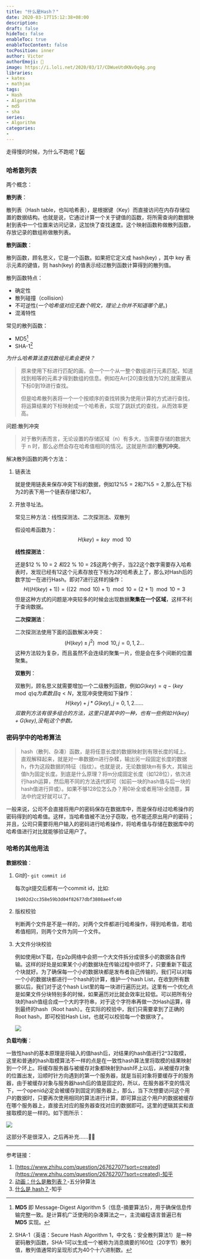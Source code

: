 ```yaml
---
title: "什么是Hash？"
date: 2020-03-17T15:12:38+08:00
description:
draft: false
hideToc: false
enableToc: true
enableTocContent: false
tocPosition: inner
author: Victor
authorEmoji: 👻
image: https://i.loli.net/2020/03/17/CDWueUtdKNvOq4g.png
libraries:
- katex
- mathjax
tags:
- Hash
- Algorithm
- md5
- sha
series:
- Algorithm
categories:
-
---
```






走得慢的时候，为什么不跑呢？:hash:

<!--more-->

### 哈希散列表

两个概念：

**散列表**：

散列表（Hash table，也叫哈希表），是根据键（Key）而直接访问在内存存储位置的数据结构。也就是说，它通过计算一个关于键值的函数，将所需查询的数据映射到表中一个位置来访问记录，这加快了查找速度。这个映射函数称做散列函数，存放记录的数组称做散列表。

**散列函数**：

散列函数，顾名思义，它是一个函数。如果把它定义成 hash(key) ，其中 key 表示元素的键值，则 hash(key) 的值表示经过散列函数计算得到的散列值。

散列函数特点：

* 确定性
* 散列碰撞（collision）
* 不可逆性(*一个哈希值对应无数个明文，理论上你并不知道哪个是*。)
* 混淆特性

常见的散列函数：

* MD5[^②]
* SHA-1[^③]

*为什么哈希算法查找数组元素会更快？*

> 原来使用下标进行匹配的画，会一个一个从一整个数组进行元素匹配，知道找到相等的元素才得到数组的信息。例如在Arr[20]查找值为12的,就需要从下标0到19进行查找。
>
> 但是哈希散列表将一个一个按顺序的查找转换为使用计算的方式进行查找，将运算结果的下标映射成一个哈希表，实现了跳跃式的查找，从而效率更高。

问题:散列冲突

> 对于散列表而言，无论设置的存储区域（n）有多大，当需要存储的数据大于 n 时，那么必然会存在哈希值相同的情况。这就是所谓的**散列冲突**。



解决散列函数的两个方法：

1. 链表法

   就是使用链表来保存冲突下标的数据，例如$12 \% 5 = 2$和$7 \% 5 = 2$,那么在下标为2的表下用一个链表存储12和7。

2. 开放寻址法。

   常见三种方法：线性探测法、二次探测法、双散列

   假设哈希函数为：
   $$
   H(key) = key \mod10
   $$
   

   **线性探测法**：

   还是$12 \% 10 = 2 $和$22 \% 10 = 2$这两个例子，当22这个数字需要存入哈希表时，发现已经有12这个元素存放在下标为2的哈希表上了，那么对Hash后的数字加一在进行Hash。即对7进行这样的操作：
   $$
   H((H(key)+1)) = ((22 \mod 10) + 1) \mod 10 = (2 + 1) \mod 10 = 3
   $$
   但是这种方式的问题是冲突较多的时候会出现数据**聚集在一个区域**，这样不利于查询数据。

   **二次探测法**：

   二次探测法使用下面的函数解决冲突：
   $$
   (H(key) \pm j^2) \mod 10,j = 0,1,2...
   $$
   这种方法较为复杂，而且虽然不会连续的聚集一片，但是会在多个间断的位置聚集。

   **双散列**：

   双散列，顾名思义就需要增加一个二级散列函数，例如$G(key) = q - (key \mod q)  q为素数且q<N$，发现冲突使用如下操作：
   $$
   H(key) + j * G(key),j = 0,1,2......
   $$
   *双散列方法有很多组合的方法，这里只是其中的一种，也有一些例如:$H(key) + G(key)$,没有j这个参数。*

### 密码学中的哈希算法

> hash（散列、杂凑）函数，是将任意长度的数据映射到有限长度的域上。直观解释起来，就是对一串数据m进行杂糅，输出另一段固定长度的数据h，作为这段数据的特征（指纹）。也就是说，无论数据块m有多大，其输出值h为固定长度。到底是什么原理？将m分成固定长度（如128位），依次进行hash运算，然后用不同的方法迭代即可（如前一块的hash值与后一块的hash值进行异或）。如果不够128位怎么办？用0补全或者用1补全随意，算法中约定好就可以了。
>

一般来说，公司不会直接将用户的密码保存在数据库中，而是保存经过哈希操作的密码得到的哈希值。这样，当哈希值被不法分子窃取，也不能还原出用户的密码；并且，公司只需要将用户输入的密码进行哈希操作，将哈希值与存储在数据库中的哈希值进行对比就能够验证用户了。



### 哈希的其他用法



**数据校验**：

1. Git的\- `git commit id`

   每次git提交后都有一个commit id，比如:

   `19d02d2cc358e59b3d04f82677dbf3808ae4fc40`

2. 版权校验

   判断两个文件是不是一样的，对两个文件都进行哈希操作，得到哈希值，若哈希值相同，则两个文件为同一个文件。

3. 大文件分块校验

   例如使用bt下载，在p2p网络中会把一个大文件拆分成很多小的数据各自传输。这样的好处是如果某个小的数据块在传输过程中损坏了，只要重新下载这个块就好。为了确保每一个小的数据块都是发布者自己传输的，我们可以对每一个小的数据块都进行一个hash的计算，维护一个hash List，在收到所有数据以后，我们对于这个hash List里的每一块进行遍历比对。这里有一个优化点是如果文件分块特别多的时候，如果遍历对比就会效率比较低。可以把所有分块的hash值组合成一个大的字符串，对于这个字符串再做一次Hash运算，得到最终的hash（Root hash）。在实际的校验中，我们只需要拿到了正确的Root hash，即可校验Hash List，也就可以校验每一个数据块了。

   ![](https://i.loli.net/2020/03/17/H1ZtJnGd6jveVPs.png)

**负载均衡**：

一致性hash的基本原理是将输入的值hash后，对结果的hash值进行2^32取模，这里和普通的hash取模算法不一样的点是在一致性hash算法里将取模的结果映射到一个环上。将缓存服务器与被缓存对象都映射到hash环上以后，从被缓存对象的位置出发，沿顺时针方向遇到的第一个服务器，就是当前对象将要缓存于的服务器，由于被缓存对象与服务器hash后的值是固定的，所以，在服务器不变的情况下，一个openid必定会被缓存到固定的服务器上，那么，当下次想要访问这个用户的数据时，只要再次使用相同的算法进行计算，即可算出这个用户的数据被缓存在哪个服务器上，直接去对应的服务器查找对应的数据即可。这里的逻辑其实和直接取模的是一样的。如下图所示：

![](https://i.loli.net/2020/03/17/L1vCBQA7lyqhStG.png)



这部分不是很深入，之后再补充......:biking_man:



---

参考链接：

1. [https://www.zhihu.com/question/26762707?sort=created](https://www.zhihu.com/question/26762707?sort=created)-知乎
2. [动画：什么是散列表？](https://mp.weixin.qq.com/s?__biz=MzUyNjQxNjYyMg==&mid=2247484447&idx=1&sn=78bc3d7a69616de0676f176b7b47520e&chksm=fa0e6b9ecd79e288dbaf3817d3b5f7ec0b17c18626f4485e3b5fb62fbc79e89fa8f114857770&scene=21#wechat_redirect)-五分钟算法
3. [什么是 hash？](https://www.zhihu.com/question/26762707?sort=created)-知乎





[^①]: [BSD](https://baike.baidu.com/item/BSD)是"Berkeley Software Distribution"的缩写，[意思](https://baike.baidu.com/item/意思)是"伯克利软件发行版"
[^②]: **MD5** 即 Message-Digest Algorithm 5（信息-摘要算法5），用于确保信息传输完整一致。是计算机广泛使用的杂凑算法之一，主流编程语言普遍已有 **MD5** 实现。
[^③]: SHA-1（英语：Secure Hash Algorithm 1，中文名：安全散列算法1）是一种密码散列函数，SHA-1可以生成一个被称为消息摘要的160位（20字节）散列值，散列值通常的呈现形式为40个十六进制数。